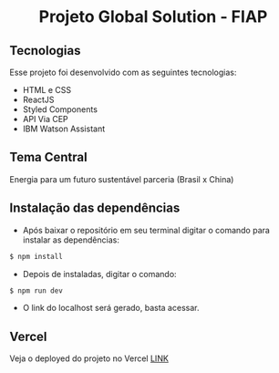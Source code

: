 <h1 align="center"> Projeto Global Solution - FIAP </h1>

## Tecnologias

Esse projeto foi desenvolvido com as seguintes tecnologias:

- HTML e CSS
- ReactJS
- Styled Components
- API Via CEP
- IBM Watson Assistant

## Tema Central

Energia para um futuro sustentável parceria (Brasil x China) 

## Instalação das dependências

- Após baixar o repositório em seu terminal digitar o comando  para instalar as dependências:

```bash
$ npm install 
```
- Depois de instaladas, digitar o comando:

```bash
$ npm run dev 
```
- O link do localhost será gerado, basta acessar.

## Vercel

Veja o deployed do projeto no Vercel [LINK](https://api-via-cep-navy.vercel.app/)

